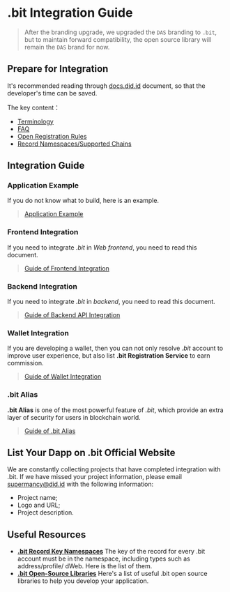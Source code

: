 # .bit Integration Guide

> After the branding upgrade, we upgraded the `DAS` branding to `.bit`, but to maintain forward compatibility, the open source library will remain the `DAS` brand for now.

## Prepare for Integration
It's recommended reading through [docs.did.id](https://docs.did.id) document, so that the developer's time can be saved.

The key content：
- [Terminology](../terminology)
- [FAQ](../faq)
- [Open Registration Rules](../register-das/open-registration-rules)
- [Record Namespaces/Supported Chains](./records-key-namespace)

## Integration Guide

### Application Example
If you do not know what to build, here is an example.

> [Application Example](./build-application.md)

### Frontend Integration
If you need to integrate _.bit_ in _Web frontend_, you need to read this document.

> [Guide of Frontend Integration](./integration-frontend.md)

### Backend Integration
If you need to integrate _.bit_ in _backend_, you need to read this document. 

> [Guide of Backend API Integration](./integration-backend.md)

### Wallet Integration
If you are developing a wallet, then you can not only resolve _.bit_ account to improve user experience, but also list **.bit Registration Service** to earn commission. 

> [Guide of Wallet Integration](./wallet-integration.md)

### .bit Alias
**.bit Alias** is one of the most powerful feature of _.bit_, which provide an extra layer of security for users in blockchain world.

> [Guide of .bit Alias](./dotbit-alias.md)


## List Your Dapp on .bit Official Website

We are constantly collecting projects that have completed integration with .bit. If we have missed your project information, please email [supermancy@did.id](mailto:supermancy@did.id) with the following information:

- Project name;
- Logo and URL;
- Project description.

## Useful Resources
- [**.bit Record Key Namespaces**](https://github.com/dotbitHQ/cell-data-generator/blob/master/data/record_key_namespace.txt) The key of the record for every .bit account must be in the namespace, including types such as address/profile/ dWeb. Here is the list of them.
- [**.bit Open-Source Libraries**](./dotbit-libraries.md) Here's a list of useful .bit open source libraries to help you develop your application.
